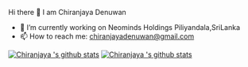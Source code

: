 Hi there 👋 I am Chiranjaya Denuwan
- 🔭 I’m currently working on Neominds Holdings Piliyandala,SriLanka
- 📫 How to reach me: chiranjayadenuwan@gmail.com

[![Chiranjaya 's github stats](https://github-readme-stats.codestackr.vercel.app/api?username=chiradenuwan&show_icons=true&hide_border=true&count_private=true&include_all_commits=true&theme=radical)](https://github.com/chiradenuwan/ChiraDenuwan/github-readme-stats)
[![Chiranjaya 's github stats](https://github-readme-stats.anuraghazra1.vercel.app/api/top-langs/?username=chiradenuwan&layout=compact&theme=radical)](https://github.com/chiradenuwan/ChiraDenuwan/github-readme-stats)


<!--
**chiradenuwan/ChiraDenuwan** is a ✨ _special_ ✨ repository because its `README.md` (this file) appears on your GitHub profile.

Here are some ideas to get you started:

- 🔭 I’m currently working on ...
- 🌱 I’m currently learning ...
- 👯 I’m looking to collaborate on ...
- 🤔 I’m looking for help with ...
- 💬 Ask me about ...
- 📫 How to reach me: ...
- 😄 Pronouns: ...
- ⚡ Fun fact: ...
-->

